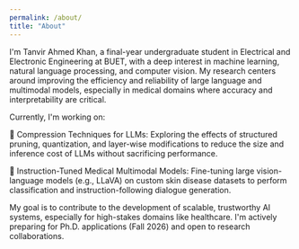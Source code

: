 ```yaml
---
permalink: /about/
title: "About"
---
```


I'm Tanvir Ahmed Khan, a final-year undergraduate student in Electrical and Electronic Engineering at BUET, with a deep interest in machine learning, natural language processing, and computer vision. My research centers around improving the efficiency and reliability of large language and multimodal models, especially in medical domains where accuracy and interpretability are critical.

Currently, I'm working on:

🔬 Compression Techniques for LLMs: Exploring the effects of structured pruning, quantization, and layer-wise modifications to reduce the size and inference cost of LLMs without sacrificing performance.

🧠 Instruction-Tuned Medical Multimodal Models: Fine-tuning large vision-language models (e.g., LLaVA) on custom skin disease datasets to perform classification and instruction-following dialogue generation.


My goal is to contribute to the development of scalable, trustworthy AI systems, especially for high-stakes domains like healthcare. I'm actively preparing for Ph.D. applications (Fall 2026) and open to research collaborations.

